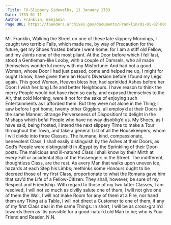 ```yaml
---
 Title: FO-Slippery Sidewalks, 11 January 1733
Date: 1733-01-11
Author: Franklin, Benjamin
Page URL: https://founders.archives.gov/documents/Franklin/01-01-02-0094
---
```


Mr. Franklin,
Walking the Street on one of these late slippery Mornings, I caught two terrible Falls, which made me, by way of Precaution for the future, get my Shoes frosted before I went home: for I am a stiff old Fellow, and my Joints none of the most pliant. At the Door before which I fell last, stood a Gentleman-like Looby, with a couple of Damsels, who all made themselves wonderful merry with my Misfortune: And had not a good Woman, whose Door I had just passed, come and helped me up, I might for ought I know, have given them an Hour’s Diversion before I found my Legs again. This good Woman, Heaven bless her, had sprinkled Ashes before her Door: I wish her long Life and better Neighbours. I have reason to think the merry People would not have risen so early, and exposed themselves to the Air, that cold Morning, were it not for the sake of enjoying such Entertainments as I afforded them. But they were not alone in the Thing; I saw before I got home, twenty other Gigglers, all employ’d at their Doors in the same Manner. Strange Perverseness of Disposition! to delight in the Mishaps which befal People who have no way disoblig’d us. My Shoes, as I have said, being frosted, I intend the next slippery Time to make a Tour throughout the Town, and take a general List of all the Housekeepers, whom I will divide into three Classes. The humane, kind, compassionate, benevolent Class, I shall easily distinguish by the Ashes at their Doors, as God’s People were distinguish’d in Ægypt by the Sprinkling of their Door-posts. The malicious and ill-natured Class I shall know by their Mirth at every Fall or accidental Slip of the Passengers in the Street. The indifferent, thoughtless Class, are the rest. As every Man that walks upon uneven Ice, hazards at each Step his Limbs; methinks some Honours ought to be decreed those of my first Class, proportionate to what the Romans gave him that sav’d the Life of a Fellow-Citizen: They shall, however, be sure of my Respect and Friendship. With regard to those of my two latter Classes, I am resolved, I will not so much as civilly salute one of them, I will not give one of them the Wall, I will not make Room for any of them at a Fire, nor hand them any Thing at a Table, I will not direct a Customer to one of them, if any of my first Class deal in the same Things: In short, I will be as cross-grain’d towards them as ’tis possible for a good-natur’d old Man to be; who is Your Friend and Reader,
N.N.

